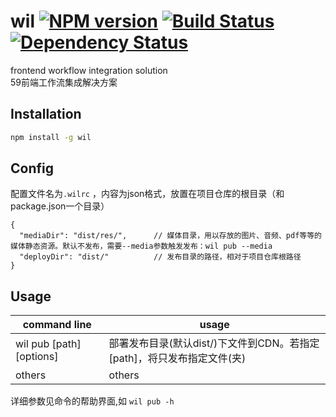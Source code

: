 # wil [![NPM version][npm-image]][npm-url] [![Build Status][travis-image]][travis-url] [![Dependency Status][daviddm-image]][daviddm-url]

frontend workflow integration solution    
59前端工作流集成解决方案

## Installation

```bash
npm install -g wil
```

## Config

配置文件名为```.wilrc``` ，内容为json格式，放置在项目仓库的根目录（和package.json一个目录）

```
{
  "mediaDir": "dist/res/",      // 媒体目录，用以存放的图片、音频、pdf等等的媒体静态资源。默认不发布，需要--media参数触发发布：wil pub --media
  "deployDir": "dist/"          // 发布目录的路径，相对于项目仓库根路径
}
```

## Usage


| command line  | usage |
| ------------- | ------------- |
| wil pub [path] [options]  | 部署发布目录(默认dist/)下文件到CDN。若指定[path]，将只发布指定文件(夹)  |
| others  | others  |

详细参数见命令的帮助界面,如 ``` wil pub -h ```

[npm-image]: https://badge.fury.io/js/wil.svg
[npm-url]: https://npmjs.org/package/wil
[travis-image]: https://travis-ci.org/Mickey-/wil.svg?branch=master
[travis-url]: https://travis-ci.org/Mickey-/wil
[daviddm-image]: https://david-dm.org/Mickey-/wil.svg?theme=shields.io
[daviddm-url]: https://david-dm.org/Mickey-/wil
